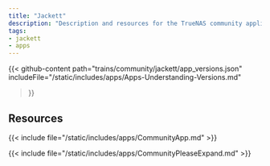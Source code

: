 ```yaml
---
title: "Jackett"
description: "Description and resources for the TrueNAS community application called Jackett."
tags:
- jackett
- apps
---
```


{{< github-content 
    path="trains/community/jackett/app_versions.json"
	includeFile="/static/includes/apps/Apps-Understanding-Versions.md"
>}}

## Resources

{{< include file="/static/includes/apps/CommunityApp.md" >}}

{{< include file="/static/includes/apps/CommunityPleaseExpand.md" >}}

<!--
<div class="docs-sections">

{{< doc-card title="<appname> Deployments" link="/resources/"
descr="How to deploy and configure the <appname> app." >}}

</div>
-->
